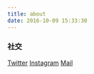 ```yaml
---
title: about
date: 2016-10-09 15:33:30
---
```

### 社交
<a href="https://twitter.com/evollyone">Twitter</a>
<a href="https://www.instagram.com/tit1e_/">Instagram</a>
<a href="mailto:evollyone@outlook.com">Mail</a>